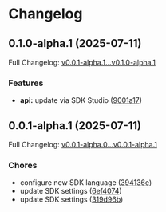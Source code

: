 # Changelog

## 0.1.0-alpha.1 (2025-07-11)

Full Changelog: [v0.0.1-alpha.1...v0.1.0-alpha.1](https://github.com/mattilda-education/matti-api-sdk-typescript/compare/v0.0.1-alpha.1...v0.1.0-alpha.1)

### Features

* **api:** update via SDK Studio ([9001a17](https://github.com/mattilda-education/matti-api-sdk-typescript/commit/9001a17dfca7bcd5d7d6af9c12bb80c0e5539bce))

## 0.0.1-alpha.1 (2025-07-11)

Full Changelog: [v0.0.1-alpha.0...v0.0.1-alpha.1](https://github.com/mattilda-education/matti-api-sdk-typescript/compare/v0.0.1-alpha.0...v0.0.1-alpha.1)

### Chores

* configure new SDK language ([394136e](https://github.com/mattilda-education/matti-api-sdk-typescript/commit/394136e3cc031e70cbe6f17eb25fea8ec46fc122))
* update SDK settings ([6ef4074](https://github.com/mattilda-education/matti-api-sdk-typescript/commit/6ef40749366043710cb3de77b10e7d1c077f6e93))
* update SDK settings ([319d96b](https://github.com/mattilda-education/matti-api-sdk-typescript/commit/319d96b3895a6c02e035cc29aef3058b3a6f5781))
